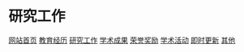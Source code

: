 # 研究工作
<a href="/jiaoyu.html">网站首页</a>
<a href="/jiaoyu.html">教育经历</a>
<a href="/jiaoyu.html">研究工作</a>
<a href="/jiaoyu.html">学术成果</a>
<a href="/jiaoyu.html">荣誉奖励</a>
<a href="/jiaoyu.html">学术活动</a>
<a href="/jiaoyu.html">即时更新</a>
<a href="/jiaoyu.html">其他</a>
